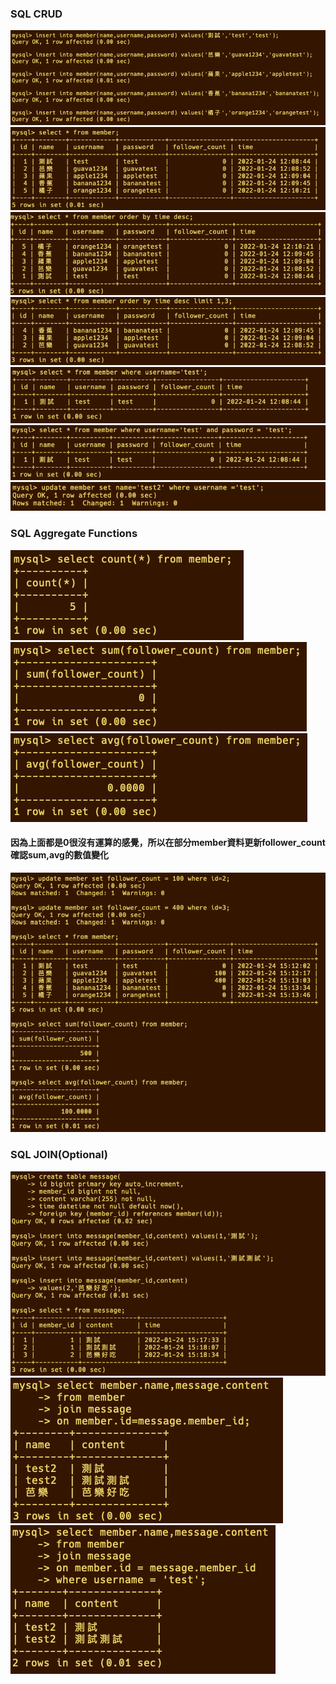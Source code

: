 ### SQL CRUD

<img src="./img/3-1.png">
<img src="./img/3-2.png">
<img src="./img/3-3.png">
<img src="./img/3-4.png">
<img src="./img/3-5.png">
<img src="./img/3-6.png">
<img src="./img/3-7.png">

### SQL Aggregate Functions

<img src="./img/4-1.png">
<img src="./img/4-2.png">
<img src="./img/4-3.png">

#### 因為上面都是0很沒有運算的感覺，所以在部分member資料更新follower_count確認sum,avg的數值變化
<img src="./img/4-4.png">

### SQL JOIN(Optional)

<img src="./img/5-0.png">
<img src="./img/5-1.png">
<img src="./img/5-2.png">